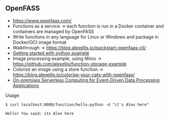 ## OpenFASS

* https://www.openfaas.com/
* Functions as a service -> each function is run in a Docker container and containers are managed by OpenFASS
* Write functions in any language for Linux or Windows and package in Docker/OCI image format
* Walkthrough -> https://blog.alexellis.io/quickstart-openfaas-cli/
* [Getting started with python example](https://blog.alexellis.io/first-faas-python-function/)
* Image processing example, using Minio -> https://github.com/alexellis/function-storage-example
* Colorize an image using a store function -> https://blog.alexellis.io/colorise-your-cats-with-openfaas/
* [On-premises Serverless Computing for
Event-Driven Data Processing Applications](https://www.grycap.upv.es/gmolto/publications/preprints/Perez2019osc.pdf)

Usage: 
```
$ curl localhost:8080/function/hello-python -d "it's Alex here"

Hello! You said: its Alex here
```